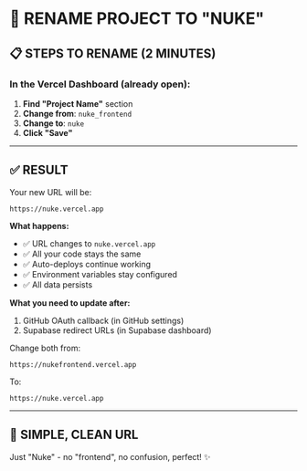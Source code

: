 # 🎯 RENAME PROJECT TO "NUKE"

## 📋 **STEPS TO RENAME (2 MINUTES)**

### **In the Vercel Dashboard (already open):**

1. **Find "Project Name"** section
2. **Change from**: `nuke_frontend`
3. **Change to**: `nuke`
4. **Click "Save"**

---

## ✅ **RESULT**

Your new URL will be:
```
https://nuke.vercel.app
```

**What happens:**
- ✅ URL changes to `nuke.vercel.app`
- ✅ All your code stays the same
- ✅ Auto-deploys continue working
- ✅ Environment variables stay configured
- ✅ All data persists

**What you need to update after:**
1. GitHub OAuth callback (in GitHub settings)
2. Supabase redirect URLs (in Supabase dashboard)

Change both from:
```
https://nukefrontend.vercel.app
```

To:
```
https://nuke.vercel.app
```

---

## 🚀 **SIMPLE, CLEAN URL**

Just "Nuke" - no "frontend", no confusion, perfect! ✨

